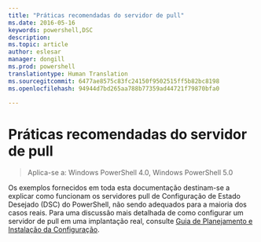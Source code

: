 ```yaml
---
title: "Práticas recomendadas do servidor de pull"
ms.date: 2016-05-16
keywords: powershell,DSC
description: 
ms.topic: article
author: eslesar
manager: dongill
ms.prod: powershell
translationtype: Human Translation
ms.sourcegitcommit: 6477ae8575c83fc24150f9502515ff5b82bc8198
ms.openlocfilehash: 94944d7bd265aa788b77359ad44721f79870bfa0

---
```


# Práticas recomendadas do servidor de pull

>Aplica-se a: Windows PowerShell 4.0, Windows PowerShell 5.0

Os exemplos fornecidos em toda esta documentação destinam-se a explicar como funcionam os servidores pull de Configuração de Estado Desejado (DSC) do PowerShell, não sendo adequados para a maioria dos casos reais. Para uma discussão mais detalhada de como configurar um servidor de pull em uma implantação real, consulte [Guia de Planejamento e Instalação da Configuração](https://github.com/PowerShell/Whitepapers/blob/master/PullServerCPIG/PullServerCPIG.md).




<!--HONumber=Aug16_HO3-->


